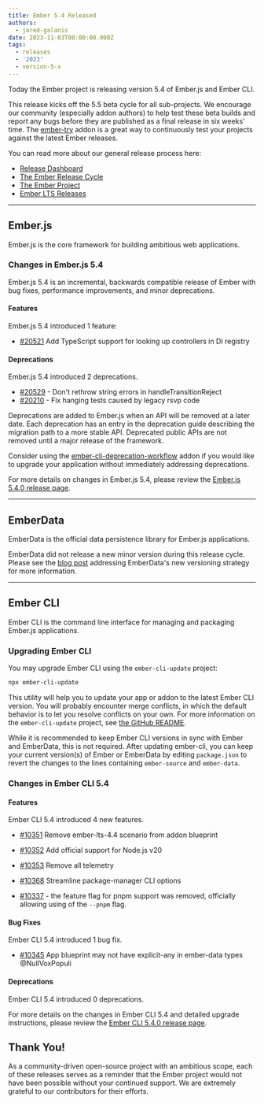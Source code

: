 ```yaml
---
title: Ember 5.4 Released
authors:
  - jared-galanis
date: 2023-11-03T00:00:00.000Z
tags:
  - releases
  - '2023'
  - version-5-x
---
```


Today the Ember project is releasing version 5.4 of Ember.js and Ember CLI. <!-- Block start: Uncomment if an LTS candidate --><!--This release of Ember.js is an LTS (Long Term Support) candidate. LTS candidates prioritize stability over the addition of new features, and have an extended support schedule.--><!-- Block end -->

This release kicks off the 5.5 beta cycle for all sub-projects. We encourage our community (especially addon authors) to help test these beta builds and report any bugs before they are published as a final release in six weeks' time. The [ember-try](https://github.com/ember-cli/ember-try) addon is a great way to continuously test your projects against the latest Ember releases.

You can read more about our general release process here:

- [Release Dashboard](http://emberjs.com/releases/)
- [The Ember Release Cycle](https://blog.emberjs.com/new-ember-release-process/)
- [The Ember Project](https://blog.emberjs.com/ember-project-at-2-0/)
- [Ember LTS Releases](https://blog.emberjs.com/announcing-embers-first-lts/)

---

## Ember.js

Ember.js is the core framework for building ambitious web applications.

### Changes in Ember.js 5.4

Ember.js 5.4 is an incremental, backwards compatible release of Ember with bug fixes, performance improvements, and minor deprecations.

#### Features

Ember.js 5.4 introduced 1 feature:

- [#20521](https://github.com/emberjs/ember.js/pull/20521) Add TypeScript support for looking up controllers in DI registry

#### Deprecations

Ember.js 5.4 introduced 2 deprecations.

- [#20529](https://github.com/emberjs/ember.js/pull/20529) - Don't rethrow string errors in handleTransitionReject
- [#20210](https://github.com/emberjs/ember.js/pull/20210) - Fix hanging tests caused by legacy rsvp code

<!-- Block start: If there were no deprecations, remove this block -->

Deprecations are added to Ember.js when an API will be removed at a later date. Each deprecation has an entry in the deprecation guide describing the migration path to a more stable API. Deprecated public APIs are not removed until a major release of the framework.

Consider using the [ember-cli-deprecation-workflow](https://github.com/mixonic/ember-cli-deprecation-workflow) addon if you would like to upgrade your application without immediately addressing deprecations.

<!-- Block end -->

For more details on changes in Ember.js 5.4, please review the [Ember.js 5.4.0 release page](https://github.com/emberjs/ember.js/releases/tag/v5.3.0).

---

## EmberData

EmberData is the official data persistence library for Ember.js applications.

EmberData did not release a new minor version during this release cycle. Please see the [blog post](https://blog.emberjs.com/updates-to-ember-data-versioning-strategy) addressing EmberData's new versioning strategy for more information.

---

## Ember CLI

Ember CLI is the command line interface for managing and packaging Ember.js applications.

### Upgrading Ember CLI

You may upgrade Ember CLI using the `ember-cli-update` project:

```bash
npx ember-cli-update
```

This utility will help you to update your app or addon to the latest Ember CLI version. You will probably encounter merge conflicts, in which the default behavior is to let you resolve conflicts on your own. For more information on the `ember-cli-update` project, see [the GitHub README](https://github.com/ember-cli/ember-cli-update).

While it is recommended to keep Ember CLI versions in sync with Ember and EmberData, this is not required. After updating ember-cli, you can keep your current version(s) of Ember or EmberData by editing `package.json` to revert the changes to the lines containing `ember-source` and `ember-data`.

### Changes in Ember CLI 5.4

#### Features

Ember CLI 5.4 introduced 4 new features.

- [#10351](https://github.com/ember-cli/ember-cli/pull/10351) Remove ember-lts-4.4 scenario from addon blueprint
- [#10352](https://github.com/ember-cli/ember-cli/pull/10352) Add official support for Node.js v20
- [#10353](https://github.com/ember-cli/ember-cli/pull/10353) Remove all telemetry
- [#10368](https://github.com/ember-cli/ember-cli/pull/10368) Streamline package-manager CLI options

- [#10337](https://github.com/ember-cli/ember-cli/pull/10337) - the feature flag for pnpm support was removed, officially allowing using of the `--pnpm` flag.

#### Bug Fixes

Ember CLI 5.4 introduced 1 bug fix.

- [#10345](https://github.com/ember-cli/ember-cli/pull/10345) App blueprint may not have explicit-any in ember-data types @NullVoxPopuli

#### Deprecations

Ember CLI 5.4 introduced 0 deprecations.

For more details on the changes in Ember CLI 5.4 and detailed upgrade
instructions, please review the [Ember CLI 5.4.0 release page](https://github.com/ember-cli/ember-cli/releases/tag/v5.3.0).

## Thank You!

As a community-driven open-source project with an ambitious scope, each of these releases serves as a reminder that the Ember project would not have been possible without your continued support. We are extremely grateful to our contributors for their efforts.
